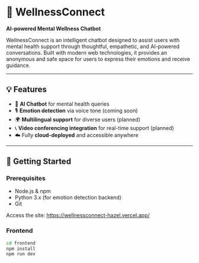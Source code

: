 # 🌿 WellnessConnect

**AI-powered Mental Wellness Chatbot**

WellnessConnect is an intelligent chatbot designed to assist users with mental health support through thoughtful, empathetic, and AI-powered conversations. Built with modern web technologies, it provides an anonymous and safe space for users to express their emotions and receive guidance.

---

## 💡 Features

- 🤖 **AI Chatbot** for mental health queries
- 🎙️ **Emotion detection** via voice tone (coming soon)
- 🌍 **Multilingual support** for diverse users (planned)
- 📞 **Video conferencing integration** for real-time support (planned)
- ☁️ Fully **cloud-deployed** and accessible anywhere

---

## 🚀 Getting Started

### Prerequisites

- Node.js & npm
- Python 3.x (for emotion detection backend)
- Git

Access the site: https://wellnessconnect-hazel.vercel.app/

### Frontend

```bash
cd frontend
npm install
npm run dev
